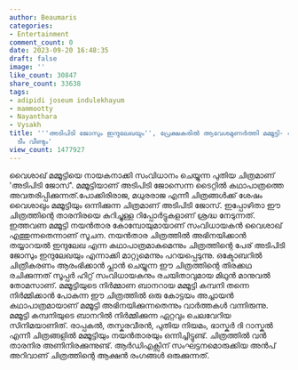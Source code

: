 ```yaml
---
author: Beaumaris
categories:
- Entertainment
comment_count: 0
date: 2023-09-20 16:48:35
draft: false
image: ''
like_count: 30847
share_count: 33638
tags:
- adipidi joseum indulekhayum
- mammootty
- Nayanthara
- Vysakh
title: '''അടിപിടി ജോസും ഇന്ദുലേഖയും'', പ്രേക്ഷകരിൽ ആവേശമുണർത്തി മമ്മൂട്ടി- നയൻ‌താര
  ടീം വീണ്ടും'
view_count: 1477927
---
```


വൈശാഖ് മമ്മൂട്ടിയെ നായകനാക്കി സംവിധാനം ചെയ്യുന്ന പുതിയ ചിത്രമാണ് 'അടിപിടി ജോസ്'. മമ്മൂട്ടിയാണ് അടിപിടി ജോസെന്ന ടൈറ്റില്‍ കഥാപാത്രത്തെ അവതരിപ്പിക്കുന്നത്.പോക്കിരിരാജ, മധുരരാജ എന്നീ ചിത്രങ്ങള്‍ക്ക് ശേഷം വൈശാഖും മമ്മൂട്ടിയും ഒന്നിക്കുന്ന ചിത്രമാണ് അടിപിടി ജോസ്. ഇപ്പോഴിതാ ഈ ചിത്രത്തിന്റെ താരനിരയെ കുറിച്ചുള്ള റിപ്പോർട്ടുകളാണ് ശ്രദ്ധ നേടുന്നത്. ഇത്തവണ മമ്മൂട്ടി നയൻതാര കോമ്പോയുമായാണ് സംവിധായകൻ വൈശാഖ് എത്തുന്നതെന്നാണ് സൂചന. നയൻ‌താര ചിത്രത്തിൽ അഭിനയിക്കാൻ തയ്യാറയൽ ഇന്ദുലേഖ എന്ന കഥാപാത്രമാകുമെന്നും ചിത്രത്തിന്റെ പേര് അടിപിടി ജോസും ഇന്ദുലേഖയും എന്നാക്കി മാറ്റുമെന്നും പറയപ്പെടുന്നു. ഒക്ടോബറിൽ ചിത്രീകരണം ആരംഭിക്കാൻ പ്ലാൻ ചെയ്യുന്ന ഈ ചിത്രത്തിന്റെ തിരക്കഥ രചിക്കുന്നത് സൂപ്പർ ഹിറ്റ് സംവിധായകനും രചയിതാവുമായ മിഥുൻ മാനുവൽ തോമസാണ്. മമ്മൂട്ടിയുടെ നിർമ്മാണ ബാനറായ മമ്മൂട്ടി കമ്പനി തന്നെ നിർമ്മിക്കാൻ പോകുന്ന ഈ ചിത്രത്തിൽ ഒരു കോട്ടയം അച്ചായൻ കഥാപാത്രമായാണ് മമ്മൂട്ടി അഭിനയിക്കുന്നതെന്നും വാർത്തകൾ വന്നിരുന്നു. മമ്മൂട്ടി കമ്പനിയുടെ ബാനറില്‍ നിര്‍മ്മിക്കുന്ന ഏറ്റവും ചെലവേറിയ സിനിമയാണിത്. രാപ്പകല്‍, തസ്കരവീരൻ, പുതിയ നിയമം, ഭാസ്കര്‍ ദി റാസ്കല്‍ എന്നീ ചിത്രങ്ങളില്‍ മമ്മൂട്ടിയും നയൻതാരയും ഒന്നിച്ചിട്ടുണ്ട്. ചിത്രത്തിൽ വൻ താരനിര അണിനിരക്കുന്നുണ്ട്. ആര്‍ഡിഎക്സിന് സംഘട്ടനമൊരുക്കിയ അൻപ് അറിവാണ് ചിത്രത്തിന്റെ ആക്ഷൻ രംഗങ്ങള്‍ ഒരുക്കുന്നത്.
